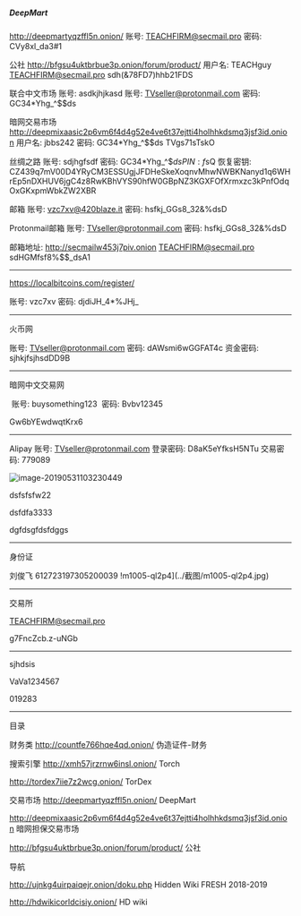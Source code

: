##### DeepMart
http://deepmartyqzffl5n.onion/
账号:  TEACHFIRM@secmail.pro
密码:  CVy8xl_da3#1

公社
http://bfgsu4uktbrbue3p.onion/forum/product/
用户名: TEACHguy
TEACHFIRM@secmail.pro
sdh(&78FD7)hhb21FDS

联合中文市场
账号:  asdkjhjkasd
账号:  TVseller@protonmail.com
密码:  GC34*Yhg_^$$ds

暗网交易市场			http://deepmixaasic2p6vm6f4d4g52e4ve6t37ejtti4holhhkdsmq3jsf3id.onion
用户名:					jbbs242
密码:						GC34*Yhg_^$$ds					TVgs71sTskO

丝绸之路
账号: sdjhgfsdf
密码: GC34*Yhg_^$$ds
PIN:  f$sQ
恢复密钥:  CZ439q7mV00D4YRyCM3ESSUgjJFDHeSkeXoqnvMhwNWBKNanyd1q6WHrEp5nDXHUV6jgC4z8RwKBhVYS90hfW0GBpNZ3KGXFOfXrmxzc3kPnfOdqOxGKxpmWbkZW2XBR

邮箱 
账号:  vzc7xv@420blaze.it
密码:  hsfkj_GGs8_32&%dsD

Protonmail邮箱
账号:  TVseller@protonmail.com
密码:  hsfkj_GGs8_32&%dsD

邮箱地址:  		 http://secmailw453j7piv.onion
TEACHFIRM@secmail.pro
sdHGMfsf8%$$_dsA1

---

https://localbitcoins.com/register/

账号:  vzc7xv
密码:  djdiJH_4*%JHj_

---

火币网

账号:  TVseller@protonmail.com
密码:  dAWsmi6wGGFAT4c
资金密码: sjhkjfsjhsdDD9B

---

暗网中文交易网

​	账号:  buysomething123
​	密码:  Bvbv12345

Gw6bYEwdwqtKrx6

---

Alipay
账号: TVseller@protonmail.com 
登录密码:  D8aK5eYfksH5NTu
交易密码:  779089

![image-20190531103230449](../截图/image-20190531103230449.png)

dsfsfsfw22

dsfdfa3333

dgfdsgfdsfdggs

----

身份证

刘俊飞
612723197305200039
!m1005-ql2p4](../截图/m1005-ql2p4.jpg)

---

交易所



TEACHFIRM@secmail.pro

g7FncZcb.z-uNGb

---

sjhdsis

VaVa1234567

019283

---



目录

财务类
http://countfe766hqe4qd.onion/       伪造证件-财务

搜索引擎
http://xmh57jrzrnw6insl.onion/		Torch

http://tordex7iie7z2wcg.onion/		TorDex

交易市场
http://deepmartyqzffl5n.onion/    DeepMart

http://deepmixaasic2p6vm6f4d4g52e4ve6t37ejtti4holhhkdsmq3jsf3id.onion      暗网担保交易市场

http://bfgsu4uktbrbue3p.onion/forum/product/			公社

导航

http://ujnkg4uirpaiqejr.onion/doku.php		Hidden Wiki FRESH 2018-2019

http://hdwikicorldcisiy.onion/						HD wiki